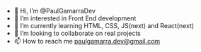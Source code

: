 - 👋 Hi, I’m @PaulGamarraDev
- 👀 I’m interested in Front End development
- 🌱 I’m currently learning HTML, CSS, JS(next) and React(next)
- 💞️ I’m looking to collaborate on real projects
- 📫 How to reach me paulgamarra.dev@gmail.com

<!---
PaulGamarraDev/PaulGamarraDev is a ✨ special ✨ repository because its `README.md` (this file) appears on your GitHub profile.
You can click the Preview link to take a look at your changes.
--->
